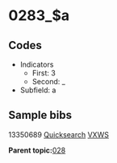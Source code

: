 # 0283\_$a

## Codes

-   Indicators
    -   First: 3
    -   Second: \_
-   Subfield: a

## Sample bibs

13350689 [Quicksearch](https://search.library.yale.edu/catalog/13350689) [VXWS](http://prodorbis.library.yale.edu:7014/vxws/GetHoldingsService?bibId=13350689)

**Parent topic:**[028](../../tags/028/028.md)


